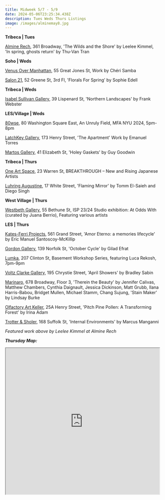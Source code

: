 ```yaml
---
title: Midweek 5/7 - 5/9
date: 2024-05-06T23:25:34.438Z
description: Tues Weds Thurs Listings
image: /images/alminemay8.jpg
---
```

**T﻿ribeca | Tues**

[Almine Rech](https://www.alminerech.com/), 361 Broadway, 'The Wilds and the Shore' by Leelee Kimmel, 'In spring, ghosts return' by Thu-Van Tran

**S﻿oho | Weds**

[Venus Over Manhattan](https://www.venusovermanhattan.com/exhibitions/cheri-samba), 55 Great Jones St, Work by Chéri Samba

[Salon 21](https://www.salontwenty-one.com/exhibitions/sophie-edell-florals-for-spring), 52 Greene St, 3rd Fl, 'Florals For Spring' by Sophie Edell

**Tribeca | Weds**

[Isabel Sullivan Gallery](https://is.gallery/exhibition/earthed-lightning), 39 Lispenard St, 'Northern Landscapes' by Frank Webster

**L﻿ES/Village | Weds**

[80wse](https://80wse.org/exhibitions/mfa-class-of-2024-thesis-part-2), 80 Washington Square East, An Unruly Field, MFA NYU 2024, 5pm-8pm

[LatchKey Gallery](https://www.latchkey-gallery.com/), 173 Henry Street, 'The Apartment' Work by Emanuel Torres

[Martos Gallery](https://www.martosgallery.com/exhibitions/), 41 Elizabeth St, 'Holey Gaskets' by Guy Goodwin

**T﻿ribeca | Thurs**

[One Art Space](https://oneartspace.com/upcoming-exhibitions/), 23 Warren St, BREAKTHROUGH – New and Rising Japanese Artists

[Luhring Augustine](https://www.luhringaugustine.com/exhibitions/tomm-el-saieh-and-diego-singh), 17 White Street, 'Flaming Mirror' by Tomm El-Saieh and Diego Singh

**West Village | Thurs**

[Westbeth Gallery](https://westbeth.org/event/whitney-isp-program-joint-exhibit-with-westbeth-gallery/), 55 Bethune St, ISP 23/24 Studio exhibition: At Odds With (curated by Juana Berrio), Featuring various artists

**L﻿ES | Thurs**

[Kates-Ferri Projects](https://www.katesferriprojects.com/), 561 Grand Street, 'Amor Eterno: a memories lifecycle' by Eric Manuel Santoscoy-McKillip

[Gordon Gallery](https://www.gordongallery.co.il/new-york-page), 139 Norfolk St, 'October Cycle' by Gilad Efrat

[Lumka](https://www.lumka.com/basementworkshopseries), 207 Clinton St, Basement Workshop Series, featuring Luca Rekosh, 7pm-9pm

[Voltz Clarke Gallery](https://voltzclarke.com/exhibitions/bradley-sabin-april-showers/), 195 Chrystie Street, 'April Showers' by Bradley Sabin

[Marinaro](https://www.marinaro.biz/), 678 Broadway, Floor 3, 'Therein the Beauty' by Jennifer Calivas, Matthew Chambers, Cynthia Daignault, Jessica Dickinson, Matt Grubb, Ilana Harris-Babou, Bridget Mullen, Michael Stamm, Chang Sujung, 'Stain Maker' by Lindsay Burke

[Olfactory Art Keller](https://www.olfactoryartkeller.com/exhibitions/irina-adam-pitch-pine-pollen-a-transforming-forest), 25A Henry Street, 'Pitch Pine Pollen: A Transforming Forest' by Irina Adam

[Trotter & Sholer](https://trotterandsholer.com/exhibitions/34-internal-environments-marcus-manganni/works/), 168 Suffolk St, 'Internal Environments' by Marcus Manganni

*F﻿eatured work above by Leelee Kimmel at Almine Rech*

***T﻿hursday Map:***

<iframe src="https://www.google.com/maps/d/u/1/embed?mid=1bwwmdaY1PGINuV-mM7YS2ntLG1xasNU&ehbc=2E312F" width="100%" height="480"></iframe>